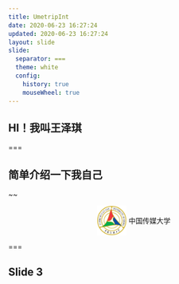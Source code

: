 ```yaml
---
title: UmetripInt
date: 2020-06-23 16:27:24
updated: 2020-06-23 16:27:24
layout: slide
slide:
  separator: ===
  theme: white
  config:
    history: true
    mouseWheel: true
---
```


<link href="https://cdn.jsdelivr.net/npm/remixicon@2.5.0/fonts/remixicon.css" rel="stylesheet">

<style>

i[class^="ri-"] {
  vertical-align: -0.15em;
}
.school-logo {
  display: flex;
  justify-content: center;
  align-items: center;
}

</style>

## HI！我叫王泽琪

<i class="ri-flight-takeoff-fill"></i>

===

## 简单介绍一下我自己

<i class="ri-information-line"></i>

~~

<div class="school-logo">
  <img src="/images/cuc-logo.jpg" alt="cuc-logo" height="60px" width="60px"/>
  <span>&nbsp;中国传媒大学</span>
</div>

===

## Slide 3